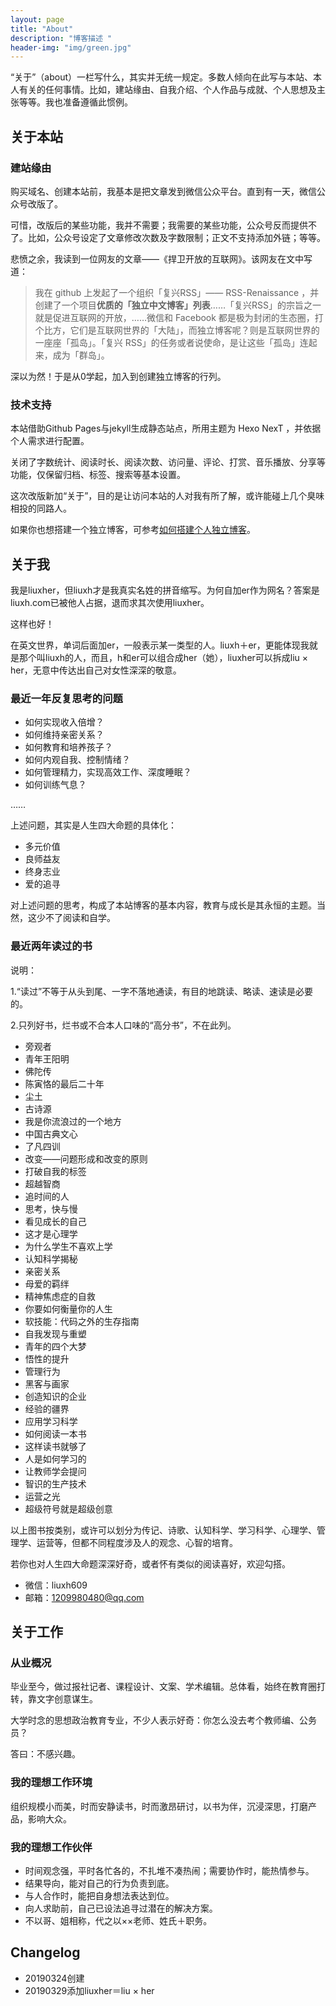 ```yaml
---
layout: page
title: "About"
description: "博客描述 " 
header-img: "img/green.jpg"
---
```


“关于”（about）一栏写什么，其实并无统一规定。多数人倾向在此写与本站、本人有关的任何事情。比如，建站缘由、自我介绍、个人作品与成就、个人思想及主张等等。我也准备遵循此惯例。

## 关于本站 ##

### 建站缘由 ###

购买域名、创建本站前，我基本是把文章发到微信公众平台。直到有一天，微信公众号改版了。

可惜，改版后的某些功能，我并不需要；我需要的某些功能，公众号反而提供不了。比如，公众号设定了文章修改次数及字数限制；正文不支持添加外链；等等。

悲愤之余，我读到一位网友的文章——《捍卫开放的互联网》。该网友在文中写道：

> 我在 github 上发起了一个组织「复兴RSS」—— RSS-Renaissance ，并创建了一个项目**优质的「独立中文博客」列表**……「复兴RSS」的宗旨之一就是促进互联网的开放，……微信和 Facebook 都是极为封闭的生态圈，打个比方，它们是互联网世界的「大陆」，而独立博客呢？则是互联网世界的一座座「孤岛」。「复兴 RSS」的任务或者说使命，是让这些「孤岛」连起来，成为「群岛」。

深以为然！于是从0学起，加入到创建独立博客的行列。

### 技术支持 ###

本站借助Github Pages与jekyll生成静态站点，所用主题为 Hexo NexT 
，并依据个人需求进行配置。

关闭了字数统计、阅读时长、阅读次数、访问量、评论、打赏、音乐播放、分享等功能，仅保留归档、标签、搜索等基本设置。

这次改版新加“关于”，目的是让访问本站的人对我有所了解，或许能碰上几个臭味相投的同路人。

如果你也想搭建一个独立博客，可参考[如何搭建个人独立博客](https://www.zhihu.com/question/20463581/answer/25478916)。


## 关于我 ##

我是liuxher，但liuxh才是我真实名姓的拼音缩写。为何自加er作为网名？答案是liuxh.com已被他人占据，退而求其次使用liuxher。

这样也好！

在英文世界，单词后面加er，一般表示某一类型的人。liuxh＋er，更能体现我就是那个叫liuxh的人，而且，h和er可以组合成her（她），liuxher可以拆成liu × her，无意中传达出自己对女性深深的敬意。

### 最近一年反复思考的问题 ###

- 如何实现收入倍增？
- 如何维持亲密关系？
- 如何教育和培养孩子？
- 如何内观自我、控制情绪？
- 如何管理精力，实现高效工作、深度睡眠？
- 如何训练气息？

……

上述问题，其实是人生四大命题的具体化：

- 多元价值
- 良师益友
- 终身志业
- 爱的追寻

对上述问题的思考，构成了本站博客的基本内容，教育与成长是其永恒的主题。当然，这少不了阅读和自学。

### 最近两年读过的书 ###

说明：

1.“读过”不等于从头到尾、一字不落地通读，有目的地跳读、略读、速读是必要的。

2.只列好书，烂书或不合本人口味的“高分书”，不在此列。

- 旁观者
- 青年王阳明
- 佛陀传
- 陈寅恪的最后二十年
- 尘土
- 古诗源
- 我是你流浪过的一个地方
- 中国古典文心
- 了凡四训
- 改变——问题形成和改变的原则
- 打破自我的标签
- 超越智商
- 追时间的人
- 思考，快与慢
- 看见成长的自己
- 这才是心理学
- 为什么学生不喜欢上学
- 认知科学揭秘
- 亲密关系
- 母爱的羁绊
- 精神焦虑症的自救
- 你要如何衡量你的人生
- 软技能：代码之外的生存指南
- 自我发现与重塑
- 青年的四个大梦
- 悟性的提升
- 管理行为
- 黑客与画家
- 创造知识的企业
- 经验的疆界
- 应用学习科学
- 如何阅读一本书
- 这样读书就够了
- 人是如何学习的
- 让教师学会提问
- 智识的生产技术
- 运营之光
- 超级符号就是超级创意

以上图书按类别，或许可以划分为传记、诗歌、认知科学、学习科学、心理学、管理学、运营等，但都不同程度涉及人的观念、心智的培育。

若你也对人生四大命题深深好奇，或者怀有类似的阅读喜好，欢迎勾搭。

- 微信：liuxh609
- 邮箱：1209980480@qq.com

## 关于工作 ##

### 从业概况 ###

毕业至今，做过报社记者、课程设计、文案、学术编辑。总体看，始终在教育圈打转，靠文字创意谋生。

大学时念的思想政治教育专业，不少人表示好奇：你怎么没去考个教师编、公务员？

答曰：不感兴趣。

### 我的理想工作环境 ###

组织规模小而美，时而安静读书，时而激昂研讨，以书为伴，沉浸深思，打磨产品，影响大众。

### 我的理想工作伙伴 ###

- 时间观念强，平时各忙各的，不扎堆不凑热闹；需要协作时，能热情参与。
- 结果导向，能对自己的行为负责到底。
- 与人合作时，能把自身想法表达到位。
- 向人求助前，自己已设法追寻过潜在的解决方案。
- 不以哥、姐相称，代之以××老师、姓氏＋职务。

## Changelog ##
- 20190324创建
- 20190329添加liuxher＝liu × her





